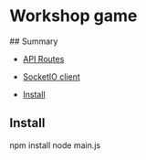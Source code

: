 # Workshop game 

## Summary

* [API Routes](https://github.com/xeewi/workshop_server/wiki/API-Routes)
* [SocketIO client](https://github.com/xeewi/workshop_server/wiki/SocketIO-Client)

* [Install](#install)

## Install

npm install
node main.js